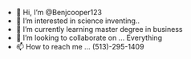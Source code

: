 - 👋 Hi, I’m @Benjcooper123
- 👀 I’m interested in science inventing..
- 🌱 I’m currently learning master degree in business
- 💞️ I’m looking to collaborate on ... Everything
- 📫 How to reach me ... (513)-295-1409

<!---
Benjcooper123/Benjcooper123 is a ✨ special ✨ repository because its `README.md` (this file) appears on your GitHub profile.
You can click the Preview link to take a look at your changes.
--->
